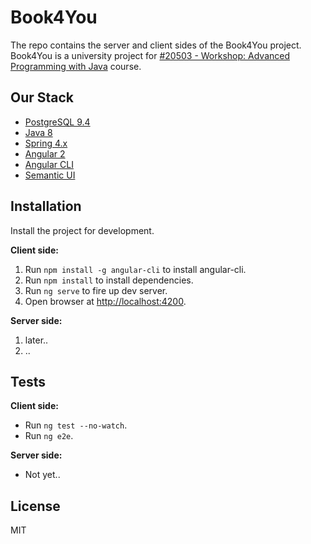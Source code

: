 # Book4You

The repo contains the server and client sides of the Book4You project.
Book4You is a university project for [#20503 - Workshop: Advanced Programming with Java](http://www-e.openu.ac.il/courses/20503.htm) course.


## Our Stack
* [PostgreSQL 9.4](http://www.postgresql.org/)
* [Java 8](https://www.oracle.com/java/)
* [Spring 4.x](https://spring.io/)
* [Angular 2](https://angular.io/)
* [Angular CLI](https://github.com/angular/angular-cli)
* [Semantic UI](http://semantic-ui.com/)


## Installation
Install the project for development.

**Client side:**

1. Run `npm install -g angular-cli` to install angular-cli.
2. Run `npm install` to install dependencies.
3. Run `ng serve` to fire up dev server.
4. Open browser at [http://localhost:4200](http://localhost:4200).

**Server side:**

1. later..
2. ..


## Tests

  **Client side:**

  * Run `ng test --no-watch`.
  * Run `ng e2e`.

  **Server side:**

  * Not yet..


## License
MIT
